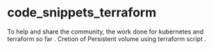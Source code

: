 # code_snippets_terraform
To help and share the community, the work done for kubernetes and terraform so far .
Cretion of Persistent volume using terraform script .

